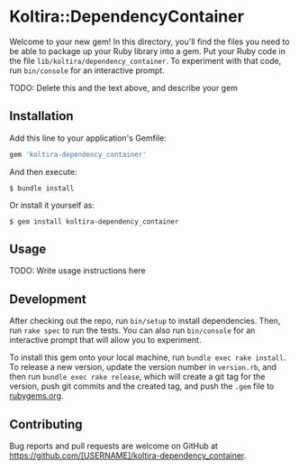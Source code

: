 # Koltira::DependencyContainer

Welcome to your new gem! In this directory, you'll find the files you need to be able to package up your Ruby library into a gem. Put your Ruby code in the file `lib/koltira/dependency_container`. To experiment with that code, run `bin/console` for an interactive prompt.

TODO: Delete this and the text above, and describe your gem

## Installation

Add this line to your application's Gemfile:

```ruby
gem 'koltira-dependency_container'
```

And then execute:

    $ bundle install

Or install it yourself as:

    $ gem install koltira-dependency_container

## Usage

TODO: Write usage instructions here

## Development

After checking out the repo, run `bin/setup` to install dependencies. Then, run `rake spec` to run the tests. You can also run `bin/console` for an interactive prompt that will allow you to experiment.

To install this gem onto your local machine, run `bundle exec rake install`. To release a new version, update the version number in `version.rb`, and then run `bundle exec rake release`, which will create a git tag for the version, push git commits and the created tag, and push the `.gem` file to [rubygems.org](https://rubygems.org).

## Contributing

Bug reports and pull requests are welcome on GitHub at https://github.com/[USERNAME]/koltira-dependency_container.
